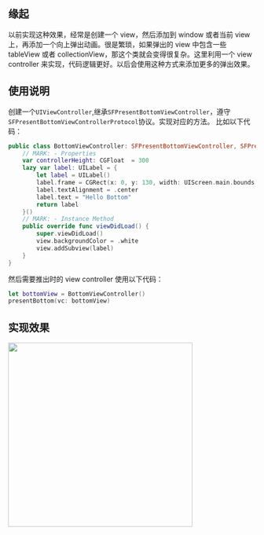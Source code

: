## 缘起
以前实现这种效果，经常是创建一个 view，然后添加到 window 或者当前 view 上，再添加一个向上弹出动画。很是繁琐，如果弹出的 view 中包含一些 tableView 或者 collectionView，那这个类就会变得很复杂。这里利用一个 view controller 来实现，代码逻辑更好。以后会使用这种方式来添加更多的弹出效果。
## 使用说明
创建一个`UIViewController`,继承`SFPresentBottomViewController`，遵守`SFPresentBottomViewControllerProtocol`协议。实现对应的方法。
比如以下代码：
```swift
public class BottomViewController: SFPresentBottomViewController, SFPresentBottomViewControllerProtocol {
    // MARK: - Properties
    var controllerHeight: CGFloat  = 300
    lazy var label: UILabel = {
        let label = UILabel()
        label.frame = CGRect(x: 0, y: 130, width: UIScreen.main.bounds.size.width, height: 40)
        label.textAlignment = .center
        label.text = "Hello Bottom"
        return label
    }()
    // MARK: - Instance Method
    public override func viewDidLoad() {
        super.viewDidLoad()
        view.backgroundColor = .white
        view.addSubview(label)
    }
}
```
然后需要推出时的 view controller 使用以下代码：
```swift
let bottomView = BottomViewController()
presentBottom(vc: bottomView)
```
## 实现效果
<img src="http://ohg2bgicd.bkt.clouddn.com/PresentBottom.gif" width="375px" />

